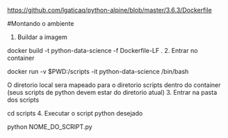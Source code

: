 https://github.com/lgaticaq/python-alpine/blob/master/3.6.3/Dockerfile


#Montando o ambiente

1. Buildar a imagem

  docker build -t python-data-science -f Dockerfile-LF .
2. Entrar no container
  
  docker run -v $PWD:/scripts -it python-data-science /bin/bash
  
  O diretorio local sera mapeado para o diretorio scripts dentro do container (seus scripts de python devem estar do diretorio atual)
3. Entrar na pasta dos scripts
  
  cd scripts
4. Executar o script python desejado
  
  python NOME_DO_SCRIPT.py
